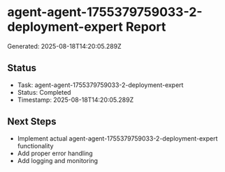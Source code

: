 # agent-agent-1755379759033-2-deployment-expert Report

Generated: 2025-08-18T14:20:05.289Z

## Status
- Task: agent-agent-1755379759033-2-deployment-expert
- Status: Completed
- Timestamp: 2025-08-18T14:20:05.289Z

## Next Steps
- Implement actual agent-agent-1755379759033-2-deployment-expert functionality
- Add proper error handling
- Add logging and monitoring
